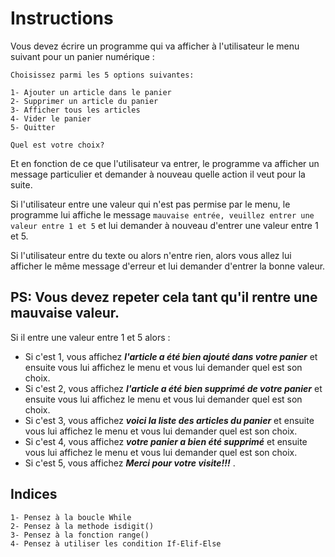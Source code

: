   # Instructions  

Vous devez écrire un programme qui va afficher à l'utilisateur le menu suivant pour un panier numérique : 

```
Choisissez parmi les 5 options suivantes: 

1- Ajouter un article dans le panier
2- Supprimer un article du panier
3- Afficher tous les articles 
4- Vider le panier
5- Quitter

Quel est votre choix?
```

Et en fonction de ce que l'utilisateur va entrer, le programme va afficher un message particulier et demander à nouveau quelle action il veut pour la suite. 

Si l'utilisateur entre une valeur qui n'est pas permise par le menu, le programme lui affiche le message ```mauvaise entrée, veuillez entrer une valeur entre 1 et 5```   et lui demander à nouveau d'entrer une valeur entre 1 et 5. 

Si l'utilisateur entre du texte ou alors n'entre rien, alors vous allez lui afficher le même message d'erreur et lui demander d'entrer la bonne valeur. 

## PS: Vous devez repeter cela tant qu'il rentre une mauvaise valeur. 

Si il entre une valeur entre 1 et 5 alors : 

- Si c'est 1, vous affichez _**l'article a été bien ajouté dans votre panier**_  et ensuite vous lui affichez le menu et vous lui demander quel est son choix.
- Si c'est 2, vous affichez _**l'article a été bien supprimé de votre panier**_  et ensuite vous lui affichez le menu et vous lui demander quel est son choix.
- Si c'est 3, vous affichez _**voici la liste des articles du panier**_  et ensuite vous lui affichez le menu et vous lui demander quel est son choix.
- Si c'est 4, vous affichez _**votre panier a bien été supprimé**_  et ensuite vous lui affichez le menu et vous lui demander quel est son choix.
- Si c'est 5, vous affichez _**Merci pour votre visite!!!**_ .



## Indices 
``` 
1- Pensez à la boucle While 
2- Pensez à la methode isdigit()
3- Pensez à la fonction range()
4- Pensez à utiliser les condition If-Elif-Else 
```

